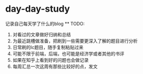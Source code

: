 # day-day-study
记录自己每天学了什么的blog
** TODO:
1. 对看过的文章做好归纳和总结
2. 为最近跳槽做准备，把刷到一些需要更深入了解的题目进行分析
3. 日常刷的lc题目，随手复制粘贴过来
4. 可能不限于前端，后端，也可能是经济学或者其他的书评
5. 如果在知乎上看到好的问题也会做记录
6. 每周汇总一次这周有那些比较好的点，发文
